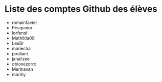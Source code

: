 # Liste des comptes Github des élèves

 - romainfavier
 - Pesqumor
 - lorfenol
 - Mathilda09
 - LeaBr
 - mariecha
 - pouliant
 - janalizee
 - obionezorro
 - Marinavan
 - marihy 
